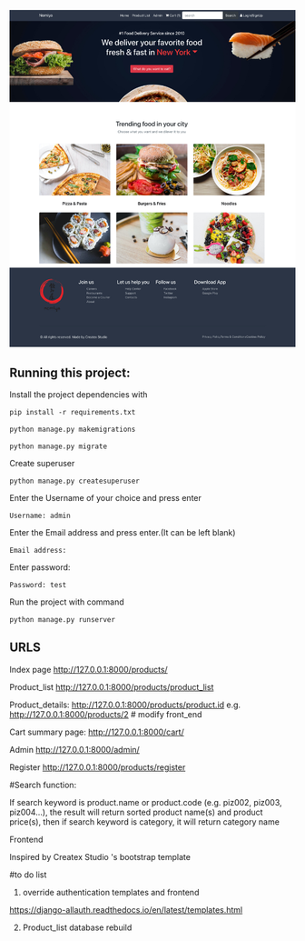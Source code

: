 ![Screenshot](index.jpg)



## Running this project:


Install the project dependencies with 


```
pip install -r requirements.txt
```

```
python manage.py makemigrations
```

```
python manage.py migrate
```

Create superuser

```
python manage.py createsuperuser
```
Enter the Username of your choice and press enter

```
Username: admin
```

Enter the Email address and press enter.(It can be left blank)

```
Email address:
```

Enter password:

```
Password: test
```

Run the project with command

```
python manage.py runserver
```

## URLS

Index page http://127.0.0.1:8000/products/

Product_list http://127.0.0.1:8000/products/product_list

Product_details: http://127.0.0.1:8000/products/product.id e.g. http://127.0.0.1:8000/products/2 # modify front_end

Cart summary page: http://127.0.0.1:8000/cart/

Admin  http://127.0.0.1:8000/admin/

Register http://127.0.0.1:8000/products/register




#Search function:


If search keyword is product.name or product.code (e.g. piz002, piz003, piz004...), the result will return sorted product name(s) and product price(s), then if search keyword is category, it will return category name

Frontend

Inspired by  Createx Studio 's bootstrap template




#to do list

1. override authentication templates and frontend

https://django-allauth.readthedocs.io/en/latest/templates.html


2. Product_list database rebuild